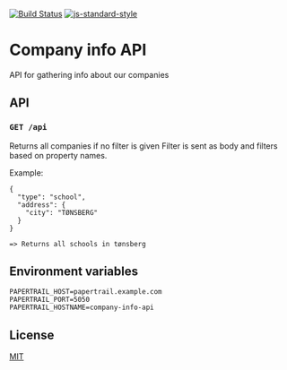 [![Build Status](https://travis-ci.com/vtfk/company-info-api.svg?branch=master)](https://travis-ci.org/vtfk/company-info-api)
[![js-standard-style](https://img.shields.io/badge/code%20style-standard-brightgreen.svg?style=flat)](https://github.com/feross/standard)

# Company info API

API for gathering info about our companies

## API


### ```GET /api```

Returns all companies if no filter is given
Filter is sent as body and filters based on property names.

Example:
```
{
  "type": "school",
  "address": {
    "city": "TØNSBERG"
  }
}

=> Returns all schools in tønsberg
```


## Environment variables
```
PAPERTRAIL_HOST=papertrail.example.com
PAPERTRAIL_PORT=5050
PAPERTRAIL_HOSTNAME=company-info-api
```


## License

[MIT](LICENSE)